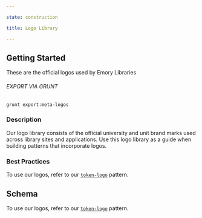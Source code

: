 ```yaml
---

state: construction

title: Logo Library

---
```


## Getting Started

These are the official logos used by Emory Libraries

###### EXPORT VIA GRUNT

```
grunt export:meta-logos
```


### Description

Our logo library consists of the official university and unit brand marks used across library sites and applications. Use this logo library as a guide when building patterns that incorporate logos.


### Best Practices

To use our logos, refer to our [`token-logo`](/patterns/10-tokens-10-globals-logo/10-tokens-10-globals-logo.html) pattern.


## Schema

To use our logos, refer to our [`token-logo`](/patterns/10-tokens-10-globals-logo/10-tokens-10-globals-logo.html) pattern.
